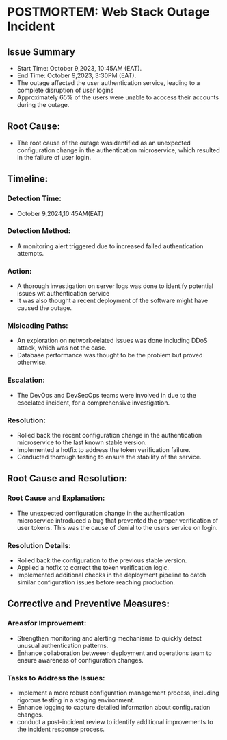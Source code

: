 # POSTMORTEM: Web Stack Outage Incident

## Issue Summary
* Start Time: October 9,2023, 10:45AM (EAT).
* End Time: October 9,2023, 3:30PM (EAT).
* The outage affected the user authentication service, leading to a complete disruption of user logins
* Approximately 65% of the users were unable to acccess their accounts during the outage.

## Root Cause:
* The root cause of the outage wasidentified as an unexpected configuration change in the authentication microservice, which resulted in the failure of user login.

## Timeline:
### Detection Time:
* October 9,2024,10:45AM(EAT)
### Detection Method:
* A monitoring alert triggered due to increased failed authentication attempts.
### Action:
* A thorough investigation on server logs was done to identify potential issues wit authentication service
* It was also thought a recent deployment of the software might have caused the outage.
### Misleading Paths:
* An exploration on network-related issues was done including DDoS attack, which was not the case.
* Database performance was thought to be the problem but proved otherwise.
### Escalation:
* The DevOps and DevSecOps teams were involved in due to the escelated incident, for a comprehensive investigation.
### Resolution:
* Rolled back the recent configuration change in the authentication microservice to the last known stable version.
* Implemented a hotfix to address the token verification failure.
* Conducted thorough testing to ensure the stability of the service.

## Root Cause and Resolution:
### Root Cause and Explanation:
* The unexpected configuration change in the authentication microservice introduced a bug that prevented the proper verification of user tokens. This was the cause of denial to the users service on login.
### Resolution Details:
* Rolled back the configuration to the previous stable version.
* Applied a hotfix to correct the token verification logic.
* Implemented additional checks in the deployment pipeline to catch similar configuration issues before reaching production.

## Corrective and Preventive Measures:
### Areasfor Improvement:
* Strengthen monitoring and alerting mechanisms to quickly detect unusual authentication patterns.
* Enhance collaboration betweeen deployment and operations team to ensure awareness of configuration changes.
### Tasks to Address the Issues:
* Implement a more robust configuration management process, including rigorous testing in a staging environment.
* Enhance logging to capture detailed information about configuration changes.
* conduct a post-incident review to identify additional improvements to the incident response process.
